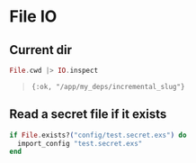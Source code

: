 # File IO

## Current dir

```ex
File.cwd |> IO.inspect
```
> `{:ok, "/app/my_deps/incremental_slug"}`

## Read a secret file if it exists

```ex
if File.exists?("config/test.secret.exs") do
  import_config "test.secret.exs"
end
```
